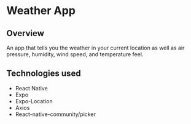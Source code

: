 # Weather App

## Overview

An app that tells you the weather in your current location as well as air pressure, humidity, wind speed, and temperature feel.

## Technologies used

- React Native
- Expo
- Expo-Location
- Axios
- React-native-community/picker
